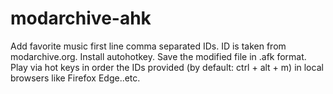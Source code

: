 # modarchive-ahk

Add favorite music first line comma separated IDs.
ID is taken from modarchive.org.
Install autohotkey.
Save the modified file in .afk format.
Play via hot keys in order the IDs provided (by default: ctrl + alt + m) in local browsers like Firefox Edge..etc.

